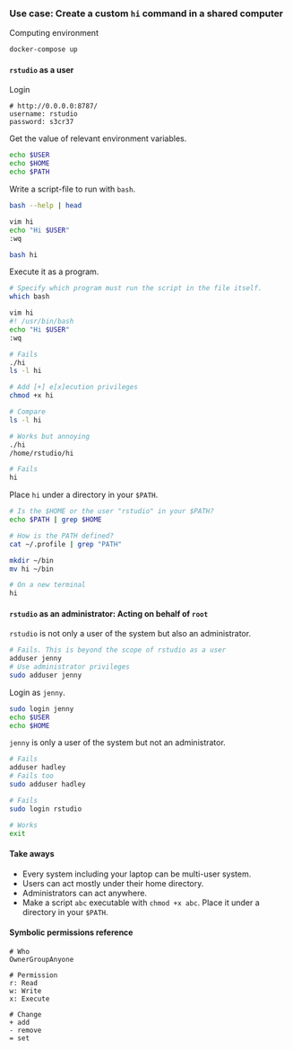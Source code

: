### Use case: Create a custom `hi` command in a shared computer

Computing environment

```bash
docker-compose up
```

#### `rstudio` as a user

Login

```
# http://0.0.0.0:8787/
username: rstudio
password: s3cr37
```

Get the value of relevant environment variables.

```bash
echo $USER
echo $HOME
echo $PATH
```

Write a script-file to run with `bash`.

```bash
bash --help | head
```

```bash
vim hi
echo "Hi $USER"
:wq

bash hi
```

Execute it as a program.

```bash
# Specify which program must run the script in the file itself.
which bash

vim hi
#! /usr/bin/bash
echo "Hi $USER"
:wq

# Fails
./hi
ls -l hi

# Add [+] e[x]ecution privileges
chmod +x hi

# Compare
ls -l hi

# Works but annoying
./hi
/home/rstudio/hi

# Fails
hi
```

Place `hi` under a directory in your `$PATH`.

```bash
# Is the $HOME or the user "rstudio" in your $PATH?
echo $PATH | grep $HOME

# How is the PATH defined?
cat ~/.profile | grep "PATH"

mkdir ~/bin
mv hi ~/bin

# On a new terminal
hi
```

#### `rstudio` as an administrator: Acting on behalf of `root`

`rstudio` is not only a user of the system but also an administrator.

```bash
# Fails. This is beyond the scope of rstudio as a user
adduser jenny
# Use administrator privileges
sudo adduser jenny
```

Login as `jenny`.

```bash
sudo login jenny
echo $USER
echo $HOME
```

`jenny` is only a user of the system but not an administrator.

```bash
# Fails
adduser hadley
# Fails too
sudo adduser hadley

# Fails
sudo login rstudio

# Works
exit
```

#### Take aways

* Every system including your laptop can be multi-user system.
* Users can act mostly under their home directory.
* Administrators can act anywhere.
* Make a script `abc` executable with `chmod +x abc`. Place it under a directory
in your `$PATH`.

#### Symbolic permissions reference

```
# Who
OwnerGroupAnyone

# Permission
r: Read
w: Write
x: Execute

# Change
+ add
- remove
= set
```

